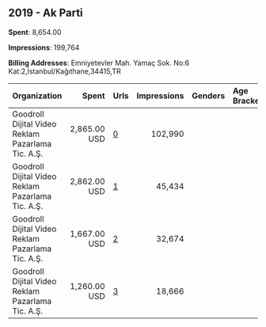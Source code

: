 ## 2019 - Ak Parti 
**Spent**: 8,654.00

**Impressions**: 199,764

**Billing Addresses**: Emniyetevler Mah. Yamaç Sok. No:6 Kat:2,İstanbul/Kağıthane,34415,TR

|Organization|Spent|Urls|Impressions|Genders|Age Brackets|Country Codes|
|:---|---:|:---|---:|:---|:---|:---|
|Goodroll Dijital Video Reklam Pazarlama Tic. A.Ş.|2,865.00 USD|[0](https://www.snap.com/political-ads/asset/e4c67fb68170179bfd4ec1a856e07dbe2a5ae91263c888bc98607a9dfff1e706?mediaType=mp4)|102,990|||turkey|
|Goodroll Dijital Video Reklam Pazarlama Tic. A.Ş.|2,862.00 USD|[1](https://www.snap.com/political-ads/asset/46b34c7d97ddfc2b2b3535d0717d1a7d518cdaf0aa2f0f81bd45acf2f540152e?mediaType=mp4)|45,434|||turkey|
|Goodroll Dijital Video Reklam Pazarlama Tic. A.Ş.|1,667.00 USD|[2](https://www.snap.com/political-ads/asset/3ccca95e934a0769299335da47a5a7bb5486f5206b05f45827ef9973d8e892b8?mediaType=mp4)|32,674|||turkey|
|Goodroll Dijital Video Reklam Pazarlama Tic. A.Ş.|1,260.00 USD|[3](https://www.snap.com/political-ads/asset/8035d2251d238074a883fb79abad02741922fc095db7f8440d89b5c17d287945?mediaType=mp4)|18,666|||turkey|
